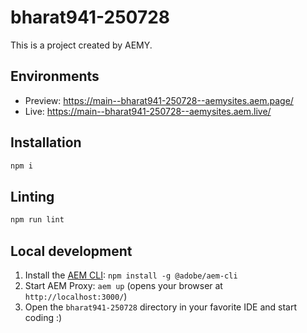 # bharat941-250728

This is a project created by AEMY.

## Environments

- Preview: https://main--bharat941-250728--aemysites.aem.page/
- Live: https://main--bharat941-250728--aemysites.aem.live/

## Installation

```sh
npm i
```

## Linting

```sh
npm run lint
```

## Local development

1. Install the [AEM CLI](https://github.com/adobe/helix-cli): `npm install -g @adobe/aem-cli`
1. Start AEM Proxy: `aem up` (opens your browser at `http://localhost:3000/`)
1. Open the `bharat941-250728` directory in your favorite IDE and start coding :)